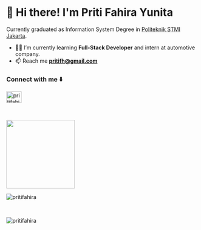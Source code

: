 # 👋 Hi there! I'm Priti Fahira Yunita

Currently graduated as Information System Degree in [Politeknik STMI Jakarta](https://www.stmi.ac.id/).<br>
 - 👩‍💻 I’m currently learning **Full-Stack Developer** and intern at automotive company.
 - 📫 Reach me **pritifh@gmail.com**
<h3 align="left">Connect with me ⬇️</h3>
<p align="left">
<a href="https://linkedin.com/in/pritifahirayunita" target="blank"><img align="center" src="https://raw.githubusercontent.com/rahuldkjain/github-profile-readme-generator/master/src/images/icons/Social/linked-in-alt.svg" alt="pritifahira" height="30" width="40" /></a>
</p>
<br>
<p align="left">
 <a href="https://github.com/pritifahira">
  <img height="180em" src="https://github-readme-stats-eight-theta.vercel.app/api?username=pritifahira&show_icons=true&theme=algolia&include_all_commits=true&count_private=true"/>
 </a>
 <p><img align="center" src="https://github-readme-stats.vercel.app/api/top-langs?username=pritifahira&show_icons=true&locale=en&layout=compact" alt="pritifahira" /></p>
<br>
 <p align="left"> <img src="https://komarev.com/ghpvc/?username=pritifahira&label=Profile%20views&color=0e75b6&style=flat" alt="pritifahira"/> </p>
</p>
